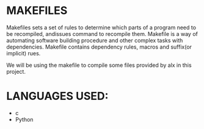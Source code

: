 # MAKEFILES
Makefiles sets a set of rules to determine which parts of a program need to be recompiled, andissues command to recompile them. Makefile is a way of automating software building procedure and other complex tasks with dependencies. Makefile contains dependency rules, macros and suffix(or implicit) rues.

We will be using the makefile to compile some files provided by alx in this project.

# LANGUAGES USED:
- c
- Python
